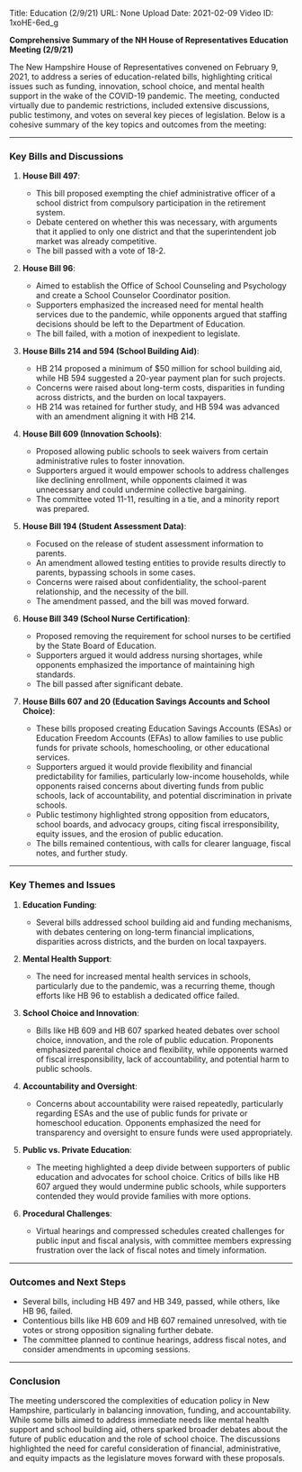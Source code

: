 Title: Education (2/9/21)
URL: None
Upload Date: 2021-02-09
Video ID: 1xoHE-6ed_g

**Comprehensive Summary of the NH House of Representatives Education Meeting (2/9/21)**

The New Hampshire House of Representatives convened on February 9, 2021, to address a series of education-related bills, highlighting critical issues such as funding, innovation, school choice, and mental health support in the wake of the COVID-19 pandemic. The meeting, conducted virtually due to pandemic restrictions, included extensive discussions, public testimony, and votes on several key pieces of legislation. Below is a cohesive summary of the key topics and outcomes from the meeting:

---

### **Key Bills and Discussions**

1. **House Bill 497**:  
   - This bill proposed exempting the chief administrative officer of a school district from compulsory participation in the retirement system.  
   - Debate centered on whether this was necessary, with arguments that it applied to only one district and that the superintendent job market was already competitive.  
   - The bill passed with a vote of 18-2.

2. **House Bill 96**:  
   - Aimed to establish the Office of School Counseling and Psychology and create a School Counselor Coordinator position.  
   - Supporters emphasized the increased need for mental health services due to the pandemic, while opponents argued that staffing decisions should be left to the Department of Education.  
   - The bill failed, with a motion of inexpedient to legislate.

3. **House Bills 214 and 594 (School Building Aid)**:  
   - HB 214 proposed a minimum of $50 million for school building aid, while HB 594 suggested a 20-year payment plan for such projects.  
   - Concerns were raised about long-term costs, disparities in funding across districts, and the burden on local taxpayers.  
   - HB 214 was retained for further study, and HB 594 was advanced with an amendment aligning it with HB 214.

4. **House Bill 609 (Innovation Schools)**:  
   - Proposed allowing public schools to seek waivers from certain administrative rules to foster innovation.  
   - Supporters argued it would empower schools to address challenges like declining enrollment, while opponents claimed it was unnecessary and could undermine collective bargaining.  
   - The committee voted 11-11, resulting in a tie, and a minority report was prepared.

5. **House Bill 194 (Student Assessment Data)**:  
   - Focused on the release of student assessment information to parents.  
   - An amendment allowed testing entities to provide results directly to parents, bypassing schools in some cases.  
   - Concerns were raised about confidentiality, the school-parent relationship, and the necessity of the bill.  
   - The amendment passed, and the bill was moved forward.

6. **House Bill 349 (School Nurse Certification)**:  
   - Proposed removing the requirement for school nurses to be certified by the State Board of Education.  
   - Supporters argued it would address nursing shortages, while opponents emphasized the importance of maintaining high standards.  
   - The bill passed after significant debate.

7. **House Bills 607 and 20 (Education Savings Accounts and School Choice)**:  
   - These bills proposed creating Education Savings Accounts (ESAs) or Education Freedom Accounts (EFAs) to allow families to use public funds for private schools, homeschooling, or other educational services.  
   - Supporters argued it would provide flexibility and financial predictability for families, particularly low-income households, while opponents raised concerns about diverting funds from public schools, lack of accountability, and potential discrimination in private schools.  
   - Public testimony highlighted strong opposition from educators, school boards, and advocacy groups, citing fiscal irresponsibility, equity issues, and the erosion of public education.  
   - The bills remained contentious, with calls for clearer language, fiscal notes, and further study.

---

### **Key Themes and Issues**

1. **Education Funding**:  
   - Several bills addressed school building aid and funding mechanisms, with debates centering on long-term financial implications, disparities across districts, and the burden on local taxpayers.

2. **Mental Health Support**:  
   - The need for increased mental health services in schools, particularly due to the pandemic, was a recurring theme, though efforts like HB 96 to establish a dedicated office failed.

3. **School Choice and Innovation**:  
   - Bills like HB 609 and HB 607 sparked heated debates over school choice, innovation, and the role of public education. Proponents emphasized parental choice and flexibility, while opponents warned of fiscal irresponsibility, lack of accountability, and potential harm to public schools.

4. **Accountability and Oversight**:  
   - Concerns about accountability were raised repeatedly, particularly regarding ESAs and the use of public funds for private or homeschool education. Opponents emphasized the need for transparency and oversight to ensure funds were used appropriately.

5. **Public vs. Private Education**:  
   - The meeting highlighted a deep divide between supporters of public education and advocates for school choice. Critics of bills like HB 607 argued they would undermine public schools, while supporters contended they would provide families with more options.

6. **Procedural Challenges**:  
   - Virtual hearings and compressed schedules created challenges for public input and fiscal analysis, with committee members expressing frustration over the lack of fiscal notes and timely information.

---

### **Outcomes and Next Steps**

- Several bills, including HB 497 and HB 349, passed, while others, like HB 96, failed.  
- Contentious bills like HB 609 and HB 607 remained unresolved, with tie votes or strong opposition signaling further debate.  
- The committee planned to continue hearings, address fiscal notes, and consider amendments in upcoming sessions.

---

### **Conclusion**

The meeting underscored the complexities of education policy in New Hampshire, particularly in balancing innovation, funding, and accountability. While some bills aimed to address immediate needs like mental health support and school building aid, others sparked broader debates about the future of public education and the role of school choice. The discussions highlighted the need for careful consideration of financial, administrative, and equity impacts as the legislature moves forward with these proposals.